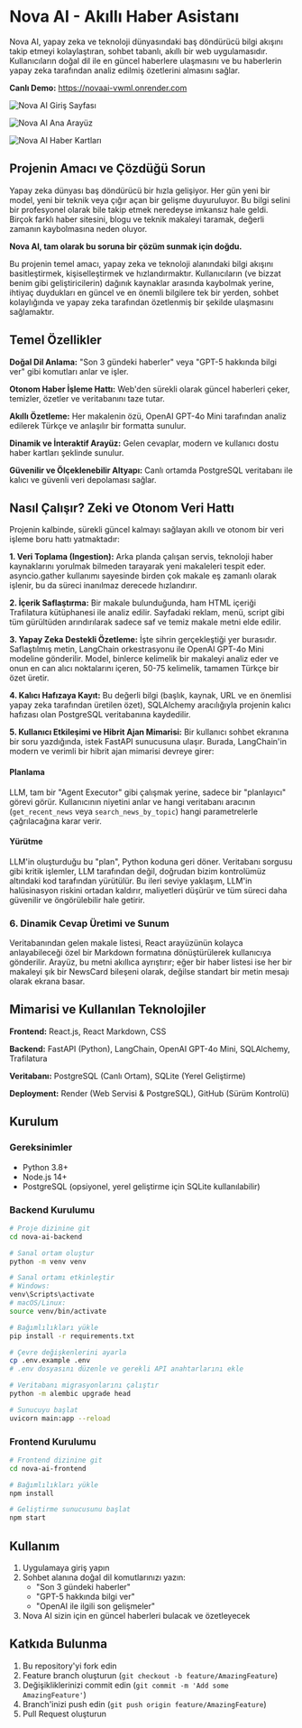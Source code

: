 # Nova AI - Akıllı Haber Asistanı

Nova AI, yapay zeka ve teknoloji dünyasındaki baş döndürücü bilgi akışını takip etmeyi kolaylaştıran, sohbet tabanlı, akıllı bir web uygulamasıdır. Kullanıcıların doğal dil ile en güncel haberlere ulaşmasını ve bu haberlerin yapay zeka tarafından analiz edilmiş özetlerini almasını sağlar.

**Canlı Demo:** https://novaai-vwml.onrender.com

![Nova AI Giriş Sayfası](screenshots/login-page.jpg)

![Nova AI Ana Arayüz](screenshots/main-page.jpg)

![Nova AI Haber Kartları](screenshots/news-card.jpg)

## Projenin Amacı ve Çözdüğü Sorun

Yapay zeka dünyası baş döndürücü bir hızla gelişiyor. Her gün yeni bir model, yeni bir teknik veya çığır açan bir gelişme duyuruluyor. Bu bilgi selini bir profesyonel olarak bile takip etmek neredeyse imkansız hale geldi. Birçok farklı haber sitesini, blogu ve teknik makaleyi taramak, değerli zamanın kaybolmasına neden oluyor.

**Nova AI, tam olarak bu soruna bir çözüm sunmak için doğdu.**

Bu projenin temel amacı, yapay zeka ve teknoloji alanındaki bilgi akışını basitleştirmek, kişiselleştirmek ve hızlandırmaktır. Kullanıcıların (ve bizzat benim gibi geliştiricilerin) dağınık kaynaklar arasında kaybolmak yerine, ihtiyaç duydukları en güncel ve en önemli bilgilere tek bir yerden, sohbet kolaylığında ve yapay zeka tarafından özetlenmiş bir şekilde ulaşmasını sağlamaktır.

## Temel Özellikler

**Doğal Dil Anlama:** "Son 3 gündeki haberler" veya "GPT-5 hakkında bilgi ver" gibi komutları anlar ve işler.

**Otonom Haber İşleme Hattı:** Web'den sürekli olarak güncel haberleri çeker, temizler, özetler ve veritabanını taze tutar.

**Akıllı Özetleme:** Her makalenin özü, OpenAI GPT-4o Mini tarafından analiz edilerek Türkçe ve anlaşılır bir formatta sunulur.

**Dinamik ve İnteraktif Arayüz:** Gelen cevaplar, modern ve kullanıcı dostu haber kartları şeklinde sunulur.

**Güvenilir ve Ölçeklenebilir Altyapı:** Canlı ortamda PostgreSQL veritabanı ile kalıcı ve güvenli veri depolaması sağlar.

## Nasıl Çalışır? Zeki ve Otonom Veri Hattı

Projenin kalbinde, sürekli güncel kalmayı sağlayan akıllı ve otonom bir veri işleme boru hattı yatmaktadır:

**1. Veri Toplama (Ingestion):** Arka planda çalışan servis, teknoloji haber kaynaklarını yorulmak bilmeden tarayarak yeni makaleleri tespit eder. asyncio.gather kullanımı sayesinde birden çok makale eş zamanlı olarak işlenir, bu da süreci inanılmaz derecede hızlandırır.

**2. İçerik Saflaştırma:** Bir makale bulunduğunda, ham HTML içeriği Trafilatura kütüphanesi ile analiz edilir. Sayfadaki reklam, menü, script gibi tüm gürültüden arındırılarak sadece saf ve temiz makale metni elde edilir.

**3. Yapay Zeka Destekli Özetleme:** İşte sihrin gerçekleştiği yer burasıdır. Saflaştılmış metin, LangChain orkestrasyonu ile OpenAI GPT-4o Mini modeline gönderilir. Model, binlerce kelimelik bir makaleyi analiz eder ve onun en can alıcı noktalarını içeren, 50-75 kelimelik, tamamen Türkçe bir özet üretir.

**4. Kalıcı Hafızaya Kayıt:** Bu değerli bilgi (başlık, kaynak, URL ve en önemlisi yapay zeka tarafından üretilen özet), SQLAlchemy aracılığıyla projenin kalıcı hafızası olan PostgreSQL veritabanına kaydedilir.

**5. Kullanıcı Etkileşimi ve Hibrit Ajan Mimarisi:** Bir kullanıcı sohbet ekranına bir soru yazdığında, istek FastAPI sunucusuna ulaşır. Burada, LangChain'in modern ve verimli bir hibrit ajan mimarisi devreye girer:

#### Planlama
LLM, tam bir "Agent Executor" gibi çalışmak yerine, sadece bir "planlayıcı" görevi görür. Kullanıcının niyetini anlar ve hangi veritabanı aracının (`get_recent_news` veya `search_news_by_topic`) hangi parametrelerle çağrılacağına karar verir.

#### Yürütme
LLM'in oluşturduğu bu "plan", Python koduna geri döner. Veritabanı sorgusu gibi kritik işlemler, LLM tarafından değil, doğrudan bizim kontrolümüz altındaki kod tarafından yürütülür. Bu ileri seviye yaklaşım, LLM'in halüsinasyon riskini ortadan kaldırır, maliyetleri düşürür ve tüm süreci daha güvenilir ve öngörülebilir hale getirir.

### 6. Dinamik Cevap Üretimi ve Sunum
Veritabanından gelen makale listesi, React arayüzünün kolayca anlayabileceği özel bir Markdown formatına dönüştürülerek kullanıcıya gönderilir. Arayüz, bu metni akıllıca ayrıştırır; eğer bir haber listesi ise her bir makaleyi şık bir NewsCard bileşeni olarak, değilse standart bir metin mesajı olarak ekrana basar.

## Mimarisi ve Kullanılan Teknolojiler

**Frontend:** React.js, React Markdown, CSS

**Backend:** FastAPI (Python), LangChain, OpenAI GPT-4o Mini, SQLAlchemy, Trafilatura

**Veritabanı:** PostgreSQL (Canlı Ortam), SQLite (Yerel Geliştirme)

**Deployment:** Render (Web Servisi & PostgreSQL), GitHub (Sürüm Kontrolü)

## Kurulum

### Gereksinimler
- Python 3.8+
- Node.js 14+
- PostgreSQL (opsiyonel, yerel geliştirme için SQLite kullanılabilir)

### Backend Kurulumu
```bash
# Proje dizinine git
cd nova-ai-backend

# Sanal ortam oluştur
python -m venv venv

# Sanal ortamı etkinleştir
# Windows:
venv\Scripts\activate
# macOS/Linux:
source venv/bin/activate

# Bağımlılıkları yükle
pip install -r requirements.txt

# Çevre değişkenlerini ayarla
cp .env.example .env
# .env dosyasını düzenle ve gerekli API anahtarlarını ekle

# Veritabanı migrasyonlarını çalıştır
python -m alembic upgrade head

# Sunucuyu başlat
uvicorn main:app --reload
```

### Frontend Kurulumu
```bash
# Frontend dizinine git
cd nova-ai-frontend

# Bağımlılıkları yükle
npm install

# Geliştirme sunucusunu başlat
npm start
```

## Kullanım

1. Uygulamaya giriş yapın
2. Sohbet alanına doğal dil komutlarınızı yazın:
   - "Son 3 gündeki haberler"
   - "GPT-5 hakkında bilgi ver"
   - "OpenAI ile ilgili son gelişmeler"
3. Nova AI sizin için en güncel haberleri bulacak ve özetleyecek

## Katkıda Bulunma

1. Bu repository'yi fork edin
2. Feature branch oluşturun (`git checkout -b feature/AmazingFeature`)
3. Değişikliklerinizi commit edin (`git commit -m 'Add some AmazingFeature'`)
4. Branch'inizi push edin (`git push origin feature/AmazingFeature`)
5. Pull Request oluşturun




